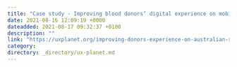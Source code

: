 ```yaml
---
title: "Case study - Improving blood donors’ digital experience on mobile app"
date: 2021-08-16 12:09:19 +0000
dateadded: 2021-08-17 09:32:37 +0100
description: ""
link: "https://uxplanet.org/improving-donors-experience-on-australian-red-cross-lifeblood-mobile-app-8af2176f0ae1?source=rss----819cc2aaeee0---4"
category:
directory: _directory/ux-planet.md
---
```

